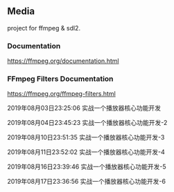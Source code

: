 ## Media

project for ffmpeg & sdl2.


### Documentation

https://ffmpeg.org/documentation.html



### FFmpeg Filters Documentation

<https://ffmpeg.org/ffmpeg-filters.html>



2019年08月03日23:25:06 实战一个播放器核心功能开发

2019年08月04日23:45:23 实战一个播放器核心功能开发-2

2019年08月10日23:51:35 实战一个播放器核心功能开发-3

2019年08月11日23:52:02 实战一个播放器核心功能开发-4

2019年08月16日23:39:46 实战一个播放器核心功能开发-5

2019年08月17日23:36:56 实战一个播放器核心功能开发-6